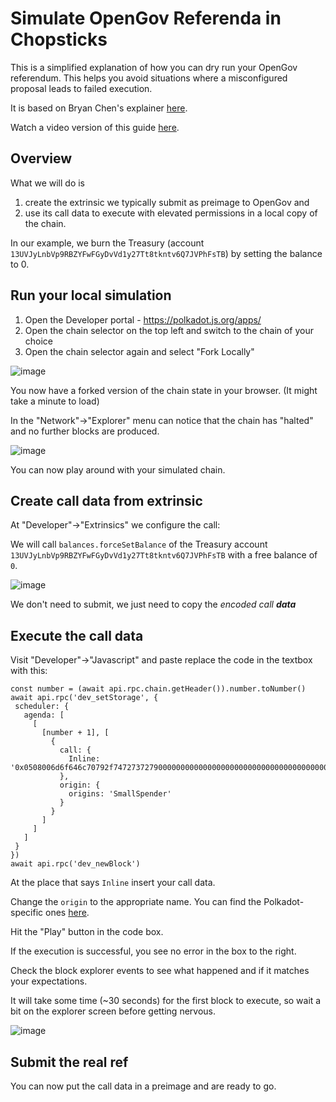 # Simulate OpenGov Referenda in Chopsticks

This is a simplified explanation of how you can dry run your OpenGov referendum. This helps you avoid situations where a misconfigured proposal leads to failed execution.

It is based on Bryan Chen's explainer [here](https://hackmd.io/@xlc/H11BX5BLa).

Watch a video version of this guide [here](https://youtu.be/K6xccd1jJLw).

## Overview
What we will do is
1. create the extrinsic we typically submit as preimage to OpenGov and 
2. use its call data to execute with elevated permissions in a local copy of the chain.

In our example, we burn the Treasury (account `13UVJyLnbVp9RBZYFwFGyDvVd1y27Tt8tkntv6Q7JVPhFsTB`) by setting the balance to 0.


## Run your local simulation

1. Open the Developer portal - https://polkadot.js.org/apps/
2. Open the chain selector on the top left and switch to the chain of your choice
3. Open the chain selector again and select "Fork Locally"

![image](/img/dry_run_a_proposal/upload_a8300c140b13328d7fe64326411b6cc7.png)

You now have a forked version of the chain state in your browser. (It might take a minute to load)

In the "Network"->"Explorer" menu  can notice that the chain has "halted" and no further blocks are produced.

![image](/img/dry_run_a_proposal/upload_0d72625e2db28edfb08cebf7458a38ae.png)

You can now play around with your simulated chain.

## Create call data from extrinsic
At "Developer"->"Extrinsics" we configure the call:

We will call `balances.forceSetBalance` of the Treasury account `13UVJyLnbVp9RBZYFwFGyDvVd1y27Tt8tkntv6Q7JVPhFsTB` with a free balance of `0`.

![image](/img/dry_run_a_proposal/upload_ca2dc3d7b2d0ae6fd00d7dda381de32b.png)

We don't need to submit, we just need to copy the *encoded call **data***


## Execute the call data
Visit "Developer"->"Javascript" and paste replace the code in the textbox with this:

```
const number = (await api.rpc.chain.getHeader()).number.toNumber()
await api.rpc('dev_setStorage', {
 scheduler: {
   agenda: [
     [
       [number + 1], [
         {
           call: {
             Inline: '0x0508006d6f646c70792f7472737279000000000000000000000000000000000000000000'
           },
           origin: {
             origins: 'SmallSpender'
           }
         }
       ]
     ]
   ]
 }
})
await api.rpc('dev_newBlock')
```

At the place that says `Inline` insert your call data.

Change the `origin` to the appropriate name. You can find the Polkadot-specific ones [here](https://github.com/polkadot-fellows/runtimes/blob/main/relay/polkadot/src/governance/origins.rs).

Hit the "Play" button in the code box.

If the execution is successful, you see no error in the box to the right.

Check the block explorer events to see what happened and if it matches your expectations.

It will take some time (~30 seconds) for the first block to execute, so wait a bit on the explorer screen before getting nervous.

![image](/img/dry_run_a_proposal/upload_0dc33720aefe8d8d4f0ea4407f90c70d.png)

## Submit the real ref

You can now put the call data in a preimage and are ready to go.